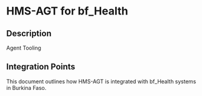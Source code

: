 # HMS-AGT for bf_Health

## Description

Agent Tooling

## Integration Points

This document outlines how HMS-AGT is integrated with bf_Health systems in Burkina Faso.
